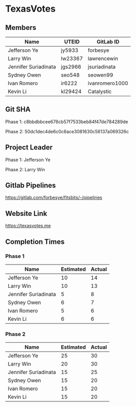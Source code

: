 # TexasVotes

## Members

|  Name | UTEID  | GitLab ID  |
|---|---|---|
|Jefferson Ye|jy5933|forbesye|
|Larry Win|lw23367|lawrencewin|
|Jennifer Suriadinata|jgs2966|jsuriadinata|
|Sydney Owen|seo548|seowen99|
|Ivan Romero|ir6222|ivanromero1000|
|Kevin Li|kl29424 |Catalystic|

## Git SHA
Phase 1: c8bbdbbcee676cb57f7533beb84f47de784289de

Phase 2: 50dc1dec4de6c0c6ace3081630c56137a069326c

## Project Leader
Phase 1: Jefferson Ye

Phase 2: Larry Win

## Gitlab Pipelines
https://gitlab.com/forbesye/fitsbits/-/pipelines

## Website Link
https://texasvotes.me

## Completion Times

### Phase 1
| Name | Estimated | Actual |
|------|-----------|--------|
|Jefferson Ye|10|14|
|Larry Win|10|13|
|Jennifer Suriadinata|5|8|
|Sydney Owen|6|7|
|Ivan Romero|5|6|
|Kevin Li|6|6|

### Phase 2
| Name | Estimated | Actual |
|------|-----------|--------|
|Jefferson Ye|25|30|
|Larry Win|20|30|
|Jennifer Suriadinata|15|25|
|Sydney Owen|15|20|
|Ivan Romero|15|20|
|Kevin Li|15|20|